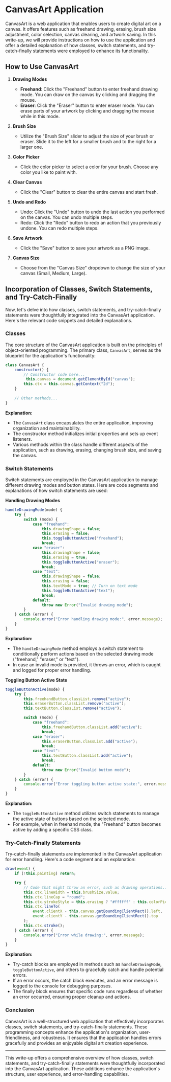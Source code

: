 
# CanvasArt Application

CanvasArt is a web application that enables users to create digital art on a canvas. It offers features such as freehand drawing, erasing, brush size adjustment, color selection, canvas clearing, and artwork saving. In this write-up, we will provide instructions on how to use the application and offer a detailed explanation of how classes, switch statements, and try-catch-finally statements were employed to enhance its functionality.

## How to Use CanvasArt

1. **Drawing Modes**
   - **Freehand**: Click the "Freehand" button to enter freehand drawing mode. You can draw on the canvas by clicking and dragging the mouse.
   - **Eraser**: Click the "Eraser" button to enter eraser mode. You can erase parts of your artwork by clicking and dragging the mouse while in this mode.

2. **Brush Size**
   - Utilize the "Brush Size" slider to adjust the size of your brush or eraser. Slide it to the left for a smaller brush and to the right for a larger one.

3. **Color Picker**
   - Click the color picker to select a color for your brush. Choose any color you like to paint with.

4. **Clear Canvas**
   - Click the "Clear" button to clear the entire canvas and start fresh.

5. **Undo and Redo**
    - Undo: Click the "Undo" button to undo the last action you performed on the canvas. You can undo multiple steps.
    - Redo: Click the "Redo" button to redo an action that you previously undone. You can redo multiple steps.

6. **Save Artwork**
   - Click the "Save" button to save your artwork as a PNG image.

7. **Canvas Size**
   - Choose from the "Canvas Size" dropdown to change the size of your canvas (Small, Medium, Large).

## Incorporation of Classes, Switch Statements, and Try-Catch-Finally

Now, let's delve into how classes, switch statements, and try-catch-finally statements were thoughtfully integrated into the CanvasArt application. Here's the relevant code snippets and detailed explanations.

### Classes

The core structure of the CanvasArt application is built on the principles of object-oriented programming. The primary class, `CanvasArt`, serves as the blueprint for the application's functionality:

```javascript
class CanvasArt {
    constructor() {
        // Constructor code here...
         this.canvas = document.getElementById("canvas");
        this.ctx = this.canvas.getContext("2d");
    }
    
    // Other methods...
}
```

**Explanation:**

- The `CanvasArt` class encapsulates the entire application, improving organization and maintainability.
- The constructor method initializes initial properties and sets up event listeners.
- Various methods within the class handle different aspects of the application, such as drawing, erasing, changing brush size, and saving the canvas.

### Switch Statements

Switch statements are employed in the CanvasArt application to manage different drawing modes and button states. Here are code segments and explanations of how switch statements are used:

**Handling Drawing Modes**

```javascript
handleDrawingMode(mode) {
    try {
        switch (mode) {
            case "freehand":
                this.drawingShape = false;
                this.erasing = false;
                this.toggleButtonActive("freehand");
                break;
            case "eraser":
                this.drawingShape = false;
                this.erasing = true;
                this.toggleButtonActive("eraser");
                break;
            case "text":
                this.drawingShape = false;
                this.erasing = false;
                this.textMode = true; // Turn on text mode
                this.toggleButtonActive("text");
                break;
            default:
                throw new Error("Invalid drawing mode");
        }
    } catch (error) {
        console.error("Error handling drawing mode:", error.message);
    }
}

```

**Explanation:**

- The `handleDrawingMode` method employs a switch statement to conditionally perform actions based on the selected drawing mode ("freehand," "eraser," or "text").
- In case an invalid mode is provided, it throws an error, which is caught and logged for proper error handling.

**Toggling Button Active State**

```javascript
toggleButtonActive(mode) {
    try {
        this.freehandButton.classList.remove("active");
        this.eraserButton.classList.remove("active");
        this.textButton.classList.remove("active");

        switch (mode) {
            case "freehand":
                this.freehandButton.classList.add("active");
                break;
            case "eraser":
                this.eraserButton.classList.add("active");
                break;
            case "text":
                this.textButton.classList.add("active");
                break;
            default:
                throw new Error("Invalid button mode");
        }
    } catch (error) {
        console.error("Error toggling button active state:", error.message);
    }
}
```

**Explanation:**

- The `toggleButtonActive` method utilizes switch statements to manage the active state of buttons based on the selected mode.
- For example, when in freehand mode, the "Freehand" button becomes active by adding a specific CSS class.

### Try-Catch-Finally Statements

Try-catch-finally statements are implemented in the CanvasArt application for error handling. Here's a code segment and an explanation:

```javascript
draw(event) {
    if (!this.painting) return;

    try {
        // Code that might throw an error, such as drawing operations...
        this.ctx.lineWidth = this.brushSize.value;
        this.ctx.lineCap = "round";
        this.ctx.strokeStyle = this.erasing ? "#ffffff" : this.colorPicker.value;
        this.ctx.lineTo(
            event.clientX - this.canvas.getBoundingClientRect().left,
            event.clientY - this.canvas.getBoundingClientRect().top
        );
        this.ctx.stroke();
    } catch (error) {
        console.error("Error while drawing:", error.message);
    }
}

```

**Explanation:**

- Try-catch blocks are employed in methods such as `handleDrawingMode`, `toggleButtonActive`, and others to gracefully catch and handle potential errors.
- If an error occurs, the catch block executes, and an error message is logged to the console for debugging purposes.
- The finally block ensures that specific code runs regardless of whether an error occurred, ensuring proper cleanup and actions.

### Conclusion

CanvasArt is a well-structured web application that effectively incorporates classes, switch statements, and try-catch-finally statements. These programming concepts enhance the application's organization, user-friendliness, and robustness. It ensures that the application handles errors gracefully and provides an enjoyable digital art creation experience.

---

This write-up offers a comprehensive overview of how classes, switch statements, and try-catch-finally statements were thoughtfully incorporated into the CanvasArt application. These additions enhance the application's structure, user experience, and error-handling capabilities.